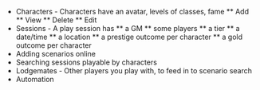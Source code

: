 * Characters - Characters have an avatar, levels of classes, fame
** Add
** View
** Delete
** Edit
* Sessions - A play session has
** a GM 
** some players
** a tier 
** a date/time
** a location
** a prestige outcome per character
** a gold outcome per character
* Adding scenarios online
* Searching sessions playable by characters
* Lodgemates - Other players you play with, to feed in to scenario search
* Automation
